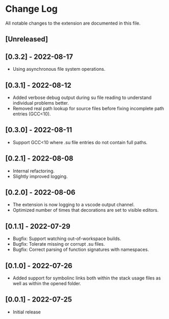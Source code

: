 # Change Log

All notable changes to the extension are documented in this file.

<!-- Check [Keep a Changelog](http://keepachangelog.com/) for recommendations on how to structure this file. -->

## [Unreleased]

## [0.3.2] - 2022-08-17

- Using asynchronous file system operations.

## [0.3.1] - 2022-08-12

- Added verbose debug output during su file reading to understand individual problems better.
- Removed real path lookup for source files before fixing incomplete path entries (GCC<10).

## [0.3.0] - 2022-08-11

- Support GCC<10 where .su file entries do not contain full paths.

## [0.2.1] - 2022-08-08

- Internal refactoring.
- Slightly improved logging.

## [0.2.0] - 2022-08-06

- The extension is now logging to a vscode output channel.
- Optimized number of times that decorations are set to visible editors.

## [0.1.1] - 2022-07-29

- Bugfix: Support watching out-of-workspace builds.
- Bugfix: Tolerate missing or corrupt .su files.
- Bugfix: Correct parsing of function signatures with namespaces.

## [0.1.0] - 2022-07-26

- Added support for symbolinc links both within the stack usage files as well as within the opened folder.

## [0.0.1] - 2022-07-25

- Initial release
